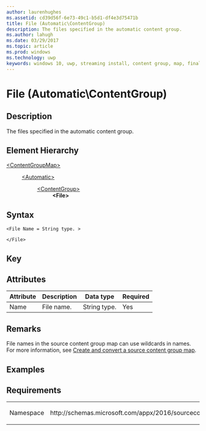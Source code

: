 ```yaml
---
author: laurenhughes
ms.assetid: cd39d56f-6e73-49c1-b5d1-df4e3d75471b 
title: File (Automatic\ContentGroup)
description: The files specified in the automatic content group.
ms.author: lahugh
ms.date: 03/29/2017
ms.topic: article
ms.prod: windows
ms.technology: uwp
keywords: windows 10, uwp, streaming install, content group, map, final content group, automatic content group
---
```


# File (Automatic\ContentGroup)

## Description
The files specified in the automatic content group.

## Element Hierarchy
<dl>
<dt><a href="element-source-contentgroupmap.md">&lt;ContentGroupMap&gt;</a></dt>
<dd>
<dl>
<dt><a href="element-source-automatic.md">&lt;Automatic&gt;</a></dt>
<dd>
<dl>
<dt><a href="element-source-automatic-contentgroup.md">&lt;ContentGroup&gt;</a></dt>
<dd><b>&lt;File&gt;</b></dd>
</dl>
</dd>
</dl>
</dd>
</dl>

## Syntax
```syntax
<File Name = String type. >

</File>
```

## Key

## Attributes

| Attribute | Description | Data type | Required |
|-----------|-------------|-----------|----------|
| Name | File name. | String type. | Yes |


## Remarks
File names in the source content group map can use wildcards in names. For more information, see [Create and convert a source content group map](https://docs.microsoft.com/windows/uwp/packaging/create-cgm).

## Examples

## Requirements
<table>
<colgroup>
<col width="50%" />
<col width="50%" />
</colgroup>
<tbody>
<tr class="odd">
<td><p>Namespace</p></td>
<td><p>http://schemas.microsoft.com/appx/2016/sourcecontentgroupmap</p></td>
</tr>
</tbody>
</table>